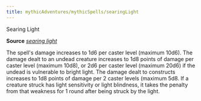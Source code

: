 ```yaml
---
title: mythicAdventures/mythicSpells/searingLight
---
```

Searing Light

**Source** [_searing light_](spell_dir/searingLight#_searing-light)

The spell's damage increases to 1d6 per caster level (maximum 10d6). The damage dealt to an undead creature increases to 1d8 points of damage per caster level (maximum 10d8), or 2d6 per caster level (maximum 20d6) if the undead is vulnerable to bright light. The damage dealt to constructs increases to 1d8 points of damage per 2 caster levels (maximum 5d8. If a creature struck has light sensitivity or light blindness, it takes the penalty from that weakness for 1 round after being struck by the light.

